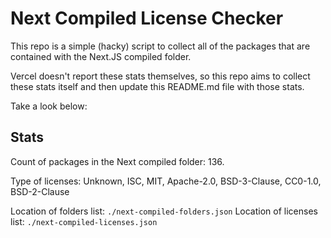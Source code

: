 # Next Compiled License Checker

This repo is a simple (hacky) script to collect all of the packages that are contained with the Next.JS compiled folder.

Vercel doesn't report these stats themselves, so this repo aims to collect these stats itself and then update this README.md file with those stats.

Take a look below:

## Stats

Count of packages in the Next compiled folder: 136.

Type of licenses: Unknown, ISC, MIT, Apache-2.0, BSD-3-Clause, CC0-1.0, BSD-2-Clause

Location of folders list: `./next-compiled-folders.json`
Location of licenses list: `./next-compiled-licenses.json`